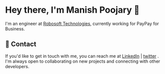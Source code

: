 
<!--
**manishpoojary/manishpoojary** is a ✨ _special_ ✨ repository because its `README.md` (this file) appears on your GitHub profile.

Here are some ideas to get you started:

- 🔭 I’m currently working on ...
- 🌱 I’m currently learning ...
- 👯 I’m looking to collaborate on ...
- 🤔 I’m looking for help with ...
- 💬 Ask me about ...
- 📫 How to reach me: ...
- 😄 Pronouns: ...
- ⚡ Fun fact: ...
-->

# Hey there, I'm Manish Poojary 👋

I'm an engineer at [Robosoft Technologies](https://www.robosoftin.com), currently working for PayPay for Business.

## 💼 Contact 

If you'd like to get in touch with me, you can reach me at [LinkedIn](https://www.linkedin.com/in/manish-poojary) | [twitter](https://twitter.com/manisshpoojary) . I'm always open to collaborating on new projects and connecting with other developers.
